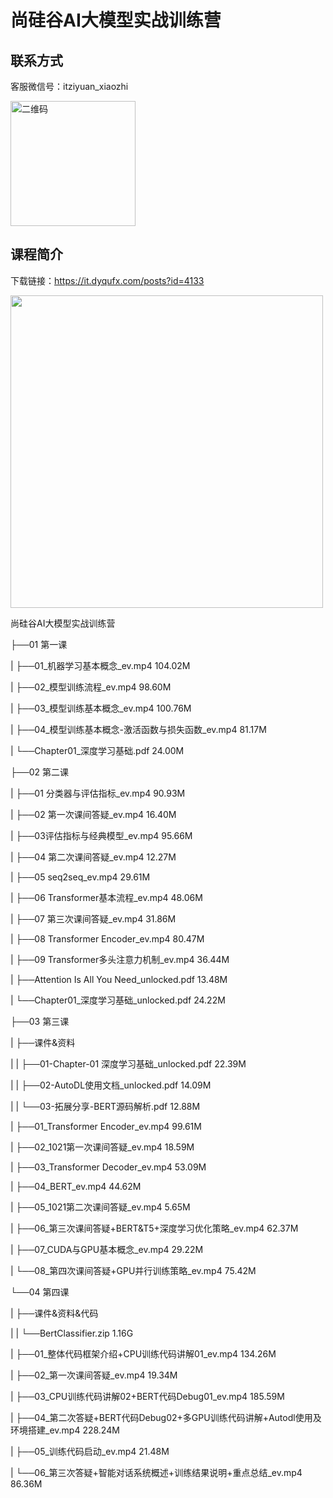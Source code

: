 # 尚硅谷AI大模型实战训练营

## 联系方式

客服微信号：itziyuan_xiaozhi

<img src="https://ziyuanyun.oss-cn-guangzhou.aliyuncs.com/common/20240614073449/666b82192834a.jpg" width="200" height="200" alt="二维码">

## 课程简介

下载链接：https://it.dyqufx.com/posts?id=4133

<img src="https://ziyuanyun.oss-cn-guangzhou.aliyuncs.com/yun/20240601073007/665a5d7f16f1b.jpg" width="500" alt="">

  尚硅谷AI大模型实战训练营



 ├──01 第一课

 | ├──01_机器学习基本概念_ev.mp4 104.02M

 | ├──02_模型训练流程_ev.mp4 98.60M

 | ├──03_模型训练基本概念_ev.mp4 100.76M

 | ├──04_模型训练基本概念-激活函数与损失函数_ev.mp4 81.17M

 | └──Chapter01_深度学习基础.pdf 24.00M

 ├──02 第二课

 | ├──01 分类器与评估指标_ev.mp4 90.93M

 | ├──02 第一次课间答疑_ev.mp4 16.40M

 | ├──03评估指标与经典模型_ev.mp4 95.66M

 | ├──04 第二次课间答疑_ev.mp4 12.27M

 | ├──05 seq2seq_ev.mp4 29.61M

 | ├──06 Transformer基本流程_ev.mp4 48.06M

 | ├──07 第三次课间答疑_ev.mp4 31.86M

 | ├──08 Transformer Encoder_ev.mp4 80.47M

 | ├──09 Transformer多头注意力机制_ev.mp4 36.44M

 | ├──Attention Is All You Need_unlocked.pdf 13.48M

 | └──Chapter01_深度学习基础_unlocked.pdf 24.22M

 ├──03 第三课

 | ├──课件&amp;资料

 | | ├──01-Chapter-01 深度学习基础_unlocked.pdf 22.39M

 | | ├──02-AutoDL使用文档_unlocked.pdf 14.09M

 | | └──03-拓展分享-BERT源码解析.pdf 12.88M

 | ├──01_Transformer Encoder_ev.mp4 99.61M

 | ├──02_1021第一次课间答疑_ev.mp4 18.59M

 | ├──03_Transformer Decoder_ev.mp4 53.09M

 | ├──04_BERT_ev.mp4 44.62M

 | ├──05_1021第二次课间答疑_ev.mp4 5.65M

 | ├──06_第三次课间答疑+BERT&amp;T5+深度学习优化策略_ev.mp4 62.37M

 | ├──07_CUDA与GPU基本概念_ev.mp4 29.22M

 | └──08_第四次课间答疑+GPU并行训练策略_ev.mp4 75.42M

 └──04 第四课

 | ├──课件&amp;资料&amp;代码

 | | └──BertClassifier.zip 1.16G

 | ├──01_整体代码框架介绍+CPU训练代码讲解01_ev.mp4 134.26M

 | ├──02_第一次课间答疑_ev.mp4 19.34M

 | ├──03_CPU训练代码讲解02+BERT代码Debug01_ev.mp4 185.59M

 | ├──04_第二次答疑+BERT代码Debug02+多GPU训练代码讲解+Autodl使用及环境搭建_ev.mp4 228.24M

 | ├──05_训练代码启动_ev.mp4 21.48M

 | └──06_第三次答疑+智能对话系统概述+训练结果说明+重点总结_ev.mp4 86.36M

  